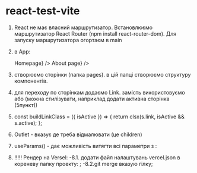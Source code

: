 # react-test-vite

<!-- rafce - 'розгорнути' компонент -->

1. React не має власний маршрутизатор. Встановлюємо маршрутизатор React Router
   (npm install react-router-dom). Для запуску маршрутизатора огортаєм в main
   <BrowserRouter><App /></BrowserRouter>

2. в App:
   <!-- маршрутизатор -->
   <Routes> 
   		<Route path='/' element={<h2>Homepage</h2>} /> 
   		<Route path="/about" element={<h2>About page</h2>} />
   </Routes>
3. створюємо сторінки (папка pages). в цій папці створюємо структуру
   компонентів.
4. для переходу по сторінкам додаємо Link. замість <a href="/"></a>
   використовуємо <Link to="/"></Link> або <NavLink to="/"></NavLink> (можна
   стилізувати, наприклад додати активна сторінка (5пункт))
5. <!-- стилізація активного лінка -->
   const buildLinkClass = ({ isActive }) => { return clsx(s.link, isActive &&
   s.active); };
6. Outlet - вказує де треба відмалювати (це children)
7. useParams() - дає можливість витягти всі параметри з :

<!-- ОБОВ'ЯЗКОВО!!! для Versel якщо є маршрутизація-->

8. !!!!! Рендер на Versel: -8.1. додати файл налаштувань vercel.json в кореневу
   папку проекту:
   <!-- {
     "rewrites":  [
       {"source": "/(.*)", "destination": "/"}
     ]
   } -->
   ; -8.2.git merge вказую гілку;
   <!-- Змінити назву гілки: git branch -m new-name (якщо знаходишся в даній гілці); git
       branch -m old-name new-name (якщо знаходишся в іншій гілці); -->
